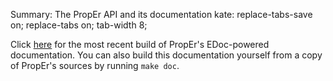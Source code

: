 Summary: The PropEr API and its documentation
kate: replace-tabs-save on; replace-tabs on; tab-width 8;

Click [here](/doc "PropEr API Documentation") for the most recent build of PropEr's
EDoc-powered documentation. You can also build this documentation yourself from
a copy of PropEr's sources by running `make doc`.
